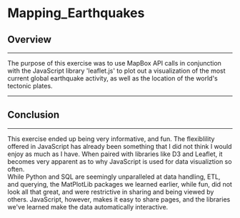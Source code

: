 # Mapping_Earthquakes

## Overview

---

The purpose of this exercise was to use MapBox API calls in conjunction with the JavaScript library 'leaflet.js' to plot out a visualization of the most current global earthquake activity, as well as the location of the world's tectonic plates.

---

## Conclusion

___

This exercise ended up being very informative, and fun. The flexiblility offered in JavaScript has already been something that I did not think I would enjoy as much as I have. When paired with libraries like D3 and Leaflet, it becomes very apparent as to why JavaScript is used for data visualiztion so often.    
While Python and SQL are seemingly unparalleled at data handling, ETL, and querying, the MatPlotLib packages we learned earlier, while fun, did not look all that great, and were restrictive in sharing and being viewed by others. JavaScript, however, makes it easy to share pages, and the libraries we've learned make the data automatically interactive.